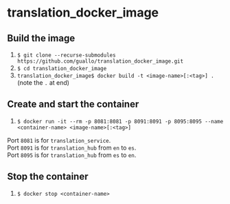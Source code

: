 # translation_docker_image

## Build the image

1. `$ git clone --recurse-submodules https://github.com/guallo/translation_docker_image.git`
2. `$ cd translation_docker_image`
3. `translation_docker_image$ docker build -t <image-name>[:<tag>] .` (note the `.` at end)

## Create and start the container

1. `$ docker run -it --rm -p 8081:8081 -p 8091:8091 -p 8095:8095 --name <container-name> <image-name>[:<tag>]`

Port `8081` is for `translation_service`.  
Port `8091` is for `translation_hub` from `en` to `es`.  
Port `8095` is for `translation_hub` from `es` to `en`.  

## Stop the container

1. `$ docker stop <container-name>`

